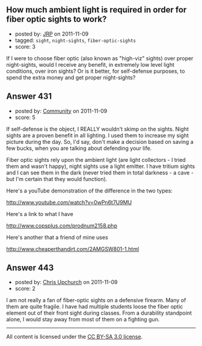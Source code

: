 ## How much ambient light is required in order for fiber optic sights to work?

- posted by: [JRP](https://stackexchange.com/users/-1/193-jrp) on 2011-11-09
- tagged: `sight`, `night-sights`, `fiber-optic-sights`
- score: 3

If I were to choose fiber optic (also known as "high-viz" sights) over proper night-sights, would I receive any benefit, in extremely low level light conditions, over iron sights? Or is it better, for self-defense purposes, to spend the extra money and get proper night-sights?


## Answer 431

- posted by: [Community](https://stackexchange.com/users/-1/-1-community) on 2011-11-09
- score: 5

If self-defense is the object, I REALLY wouldn't skimp on the sights. Night sights are a proven benefit in all lighting. I used them to increase my sight picture during the day. So, I'd say, don't make a decision based on saving a few bucks, when you are talking about defending your life.

Fiber optic sights rely upon the ambient light (are light collectors - I tried them and wasn't happy), night sights use a light emitter. I have tritium sights and I can see them in the dark (never tried them in total darkness  - a cave - but I'm certain that they would function).

Here's a youTube demonstration of the difference in the two types:

http://www.youtube.com/watch?v=0wPn6t7U9MU

Here's a link to what I have

http://www.copsplus.com/prodnum2158.php

Here's another that a friend of mine uses

http://www.cheaperthandirt.com/2AMGSW801-1.html


## Answer 443

- posted by: [Chris Upchurch](https://stackexchange.com/users/-1/79-chris-upchurch) on 2011-11-09
- score: 2

I am not really a fan of fiber-optic sights on a defensive firearm.  Many of them are quite fragile.  I have had multiple students loose the fiber optic element out of their front sight during classes.  From a durability standpoint alone, I would stay away from most of them on a fighting gun.



---

All content is licensed under the [CC BY-SA 3.0 license](https://creativecommons.org/licenses/by-sa/3.0/).
